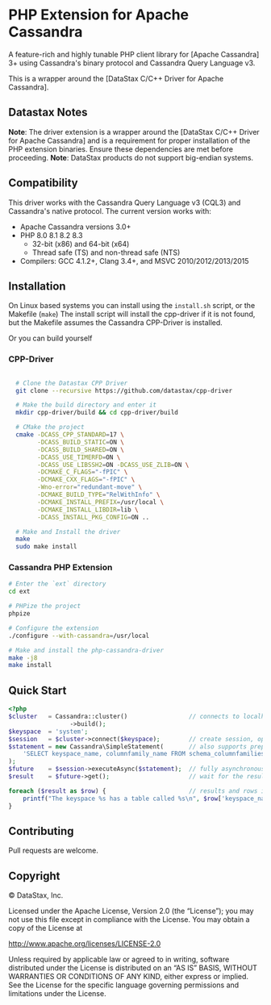 # PHP Extension for Apache Cassandra

A feature-rich and highly tunable PHP client library for
[Apache Cassandra] 3+ using Cassandra's binary protocol and
Cassandra Query Language v3.

This is a wrapper around the [DataStax C/C++ Driver for Apache Cassandra].


## Datastax Notes
__Note__: The driver extension is a wrapper around the 
          [DataStax C/C++ Driver for Apache Cassandra] and is a requirement for proper
          installation of the PHP extension binaries. Ensure these dependencies are met before proceeding.
__Note__: DataStax products do not support big-endian systems.


## Compatibility

This driver works with the Cassandra Query Language v3 (CQL3) and
Cassandra's native protocol. The current version works with:

* Apache Cassandra versions 3.0+
* PHP 8.0 8.1 8.2 8.3
  * 32-bit (x86) and 64-bit (x64)
  * Thread safe (TS) and non-thread safe (NTS)
* Compilers: GCC 4.1.2+, Clang 3.4+, and MSVC 2010/2012/2013/2015


## Installation

On Linux based systems you can install using the `install.sh` script, or the Makefile (`make`)
The install script will install the cpp-driver if it is not found, but the Makefile assumes the Cassandra CPP-Driver is installed.

Or you can build yourself

### CPP-Driver
```bash

  # Clone the Datastax CPP Driver
  git clone --recursive https://github.com/datastax/cpp-driver

  # Make the build directory and enter it
  mkdir cpp-driver/build && cd cpp-driver/build

  # CMake the project
  cmake -DCASS_CPP_STANDARD=17 \
        -DCASS_BUILD_STATIC=ON \
        -DCASS_BUILD_SHARED=ON \
        -DCASS_USE_TIMERFD=ON \
        -DCASS_USE_LIBSSH2=ON -DCASS_USE_ZLIB=ON \
        -DCMAKE_C_FLAGS="-fPIC" \
        -DCMAKE_CXX_FLAGS="-fPIC" \
        -Wno-error="redundant-move" \
        -DCMAKE_BUILD_TYPE="RelWithInfo" \
        -DCMAKE_INSTALL_PREFIX=/usr/local \
        -DCMAKE_INSTALL_LIBDIR=lib \
        -DCASS_INSTALL_PKG_CONFIG=ON ..

  # Make and Install the driver
  make
  sudo make install
```

### Cassandra PHP Extension

```bash
# Enter the `ext` directory
cd ext

# PHPize the project
phpize

# Configure the extension
./configure --with-cassandra=/usr/local

# Make and install the php-cassandra-driver
make -j8
make install

```


## Quick Start

```php
<?php
$cluster   = Cassandra::cluster()                 // connects to localhost by default
                 ->build();
$keyspace  = 'system';
$session   = $cluster->connect($keyspace);        // create session, optionally scoped to a keyspace
$statement = new Cassandra\SimpleStatement(       // also supports prepared and batch statements
    'SELECT keyspace_name, columnfamily_name FROM schema_columnfamilies'
);
$future    = $session->executeAsync($statement);  // fully asynchronous and easy parallel execution
$result    = $future->get();                      // wait for the result, with an optional timeout

foreach ($result as $row) {                       // results and rows implement Iterator, Countable and ArrayAccess
    printf("The keyspace %s has a table called %s\n", $row['keyspace_name'], $row['columnfamily_name']);
}
```




## Contributing

Pull requests are welcome. 


## Copyright

&copy; DataStax, Inc.

Licensed under the Apache License, Version 2.0 (the “License”); you may not use
this file except in compliance with the License. You may obtain a copy of the
License at

http://www.apache.org/licenses/LICENSE-2.0

Unless required by applicable law or agreed to in writing, software distributed
under the License is distributed on an “AS IS” BASIS, WITHOUT WARRANTIES OR
CONDITIONS OF ANY KIND, either express or implied. See the License for the
specific language governing permissions and limitations under the License.

